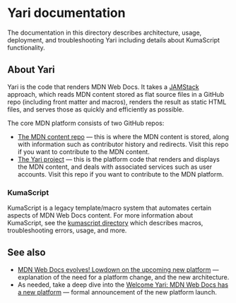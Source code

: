 # Yari documentation

The documentation in this directory describes architecture, usage, deployment,
and troubleshooting Yari including details about KumaScript functionality.

## About Yari

Yari is the code that renders MDN Web Docs. It takes a
[JAMStack](https://jamstack.org/) approach, which reads MDN content stored as
flat source files in a GitHub repo (including front matter and macros), renders
the result as static HTML files, and serves those as quickly and efficiently as
possible.

The core MDN platform consists of two GitHub repos:

- [The MDN content repo](https://github.com/mdn/content) — this is where the MDN
  content is stored, along with information such as contributor history and
  redirects. Visit this repo if you want to contribute to the MDN content.
- [The Yari project](https://github.com/mdn/yari) — this is the platform code
  that renders and displays the MDN content, and deals with associated services
  such as user accounts. Visit this repo if you want to contribute to the MDN
  platform.

### KumaScript

KumaScript is a legacy template/macro system that automates certain aspects of
MDN Web Docs content. For more information about KumaScript, see the
[kumascript directory](./kumascript/) which describes macros, troubleshooting
errors, usage, and more.

## See also

- [MDN Web Docs evolves! Lowdown on the upcoming new platform](https://hacks.mozilla.org/2020/10/mdn-web-docs-evolves-lowdown-on-the-upcoming-new-platform/)
  — explanation of the need for a platform change, and the new architecture.
- As needed, take a deep dive into the
  [Welcome Yari: MDN Web Docs has a new platform](https://hacks.mozilla.org/2020/12/welcome-yari-mdn-web-docs-has-a-new-platform/)
  — formal announcement of the new platform launch.
